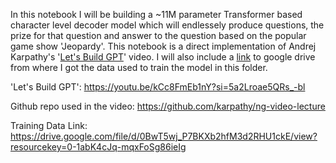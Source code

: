 In this notebook I will be building a ~11M parameter Transformer based character level decoder model which will endlessely produce questions, the prize for that 
question and answer to the question based on the popular game show 'Jeopardy'. This notebook is a direct implementation of Andrej Karpathy's 
'[Let's Build GPT]([url](https://youtu.be/kCc8FmEb1nY?si=5a2Lroae5QRs_-bl))' video. I will also include a [link]([url](https://drive.google.com/file/d/0BwT5wj_P7BKXb2hfM3d2RHU1ckE/view?resourcekey=0-1abK4cJq-mqxFoSg86ieIg)) to google drive from where I got the data used to train the model in this folder.

'Let's Build GPT': https://youtu.be/kCc8FmEb1nY?si=5a2Lroae5QRs_-bl

Github repo used in the video: https://github.com/karpathy/ng-video-lecture

Training Data Link: https://drive.google.com/file/d/0BwT5wj_P7BKXb2hfM3d2RHU1ckE/view?resourcekey=0-1abK4cJq-mqxFoSg86ieIg
